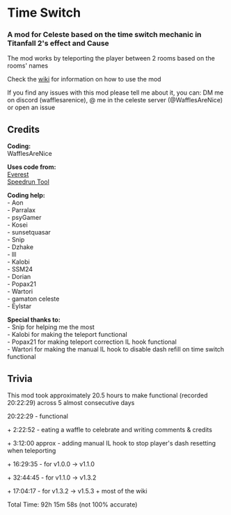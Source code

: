# Time Switch
### A mod for Celeste based on the time switch mechanic in Titanfall 2's effect and Cause

The mod works by teleporting the player between 2 rooms based on the rooms' names  

Check the [wiki](https://github.com/WafflesRVeryNice/Time_Switch/wiki) for information on how to use the mod

If you find any issues with this mod please tell me about it, you can: DM me on discord (wafflesarenice), @ me in the celeste server (@WafflesAreNice) or open an issue 


## Credits

**Coding:**  
WafflesAreNice  

**Uses code from:**  
[Everest](https://github.com/EverestAPI/Everest)  
[Speedrun Tool](https://github.com/DemoJameson/Celeste.SpeedrunTool)  

**Coding help:**  
\- Aon  
\- Parralax  
\- psyGamer  
\- Kosei  
\- sunsetquasar  
\- Snip  
\- Dzhake  
\- lll  
\- Kalobi  
\- SSM24  
\- Dorian  
\- Popax21  
\- Wartori  
\- gamaton celeste  
\- Eylstar  

**Special thanks to:**  
\- Snip for helping me the most  
\- Kalobi for making the teleport functional  
\- Popax21 for making teleport correction IL hook functional  
\- Wartori for making the manual IL hook to disable dash refill on time switch functional  

## Trivia
This mod took approximately 20.5 hours to make functional (recorded 20:22:29) across 5 almost consecutive days

20:22:29 - functional

\+ 2:22:52 - eating a waffle to celebrate and writing comments & credits

\+ 3:12:00 approx - adding manual IL hook to stop player's dash resetting when teleporting

\+ 16:29:35 - for v1.0.0 -> v1.1.0  

\+ 32:44:45 - for v1.1.0 -> v1.3.2

\+ 17:04:17 - for v1.3.2 -> v1.5.3 + most of the wiki

[25:57:21 +]: #
Total Time: 92h 15m 58s (not 100% accurate)  

